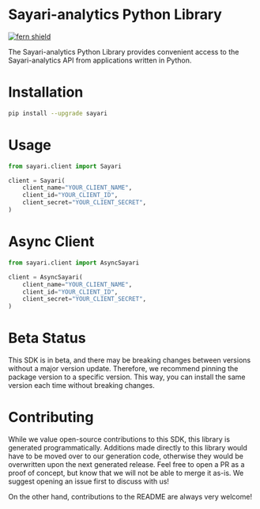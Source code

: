 <!-- Begin Title, generated by Fern  -->
# Sayari-analytics Python Library

[![fern shield](https://img.shields.io/badge/%F0%9F%8C%BF-SDK%20generated%20by%20Fern-brightgreen)](https://github.com/fern-api/fern)

The Sayari-analytics Python Library provides convenient access to the Sayari-analytics API from applications written in Python.
<!-- End Title  -->

<!-- Begin Installation, generated by Fern  -->
# Installation

```sh
pip install --upgrade sayari
```
<!-- End Installation  -->

<!-- Begin Usage, generated by Fern  -->
# Usage

```python
from sayari.client import Sayari

client = Sayari(
    client_name="YOUR_CLIENT_NAME",
    client_id="YOUR_CLIENT_ID",
    client_secret="YOUR_CLIENT_SECRET",
)
```
<!-- End Usage  -->

<!-- Begin Async Usage, generated by Fern  -->
# Async Client

```python
from sayari.client import AsyncSayari

client = AsyncSayari(
    client_name="YOUR_CLIENT_NAME",
    client_id="YOUR_CLIENT_ID",
    client_secret="YOUR_CLIENT_SECRET",
)
```
<!-- End Async Usage  -->

<!-- Begin Status, generated by Fern  -->
# Beta Status

This SDK is in beta, and there may be breaking changes between versions without a major 
version update. Therefore, we recommend pinning the package version to a specific version. 
This way, you can install the same version each time without breaking changes.
<!-- End Status  -->

<!-- Begin Contributing, generated by Fern  -->
# Contributing

While we value open-source contributions to this SDK, this library is generated programmatically. 
Additions made directly to this library would have to be moved over to our generation code, 
otherwise they would be overwritten upon the next generated release. Feel free to open a PR as
 a proof of concept, but know that we will not be able to merge it as-is. We suggest opening 
an issue first to discuss with us!

On the other hand, contributions to the README are always very welcome!
<!-- End Contributing  -->

